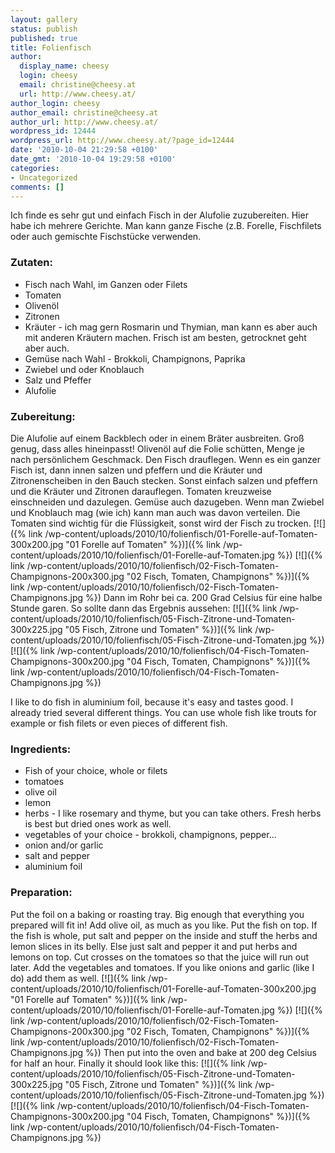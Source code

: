 ```yaml
---
layout: gallery
status: publish
published: true
title: Folienfisch
author:
  display_name: cheesy
  login: cheesy
  email: christine@cheesy.at
  url: http://www.cheesy.at/
author_login: cheesy
author_email: christine@cheesy.at
author_url: http://www.cheesy.at/
wordpress_id: 12444
wordpress_url: http://www.cheesy.at/?page_id=12444
date: '2010-10-04 21:29:58 +0100'
date_gmt: '2010-10-04 19:29:58 +0100'
categories:
- Uncategorized
comments: []
---
```

<!--:de-->Ich finde es sehr gut und einfach Fisch in der Alufolie zuzubereiten. Hier habe ich mehrere Gerichte. Man kann ganze Fische (z.B. Forelle, Fischfilets oder auch gemischte Fischstücke verwenden.
### Zutaten:
- Fisch nach Wahl, im Ganzen oder Filets
- Tomaten
- Olivenöl
- Zitronen
- Kräuter - ich mag gern Rosmarin und Thymian, man kann es aber auch mit anderen Kräutern machen. Frisch ist am besten, getrocknet geht aber auch.
- Gemüse nach Wahl - Brokkoli, Champignons, Paprika
- Zwiebel und oder Knoblauch
- Salz und Pfeffer
- Alufolie
### Zubereitung:
Die Alufolie auf einem Backblech oder in einem Bräter ausbreiten. Groß genug, dass alles hineinpasst!
Olivenöl auf die Folie schütten, Menge je nach persönlichem Geschmack.
Den Fisch drauflegen. Wenn es ein ganzer Fisch ist, dann innen salzen und pfeffern und die Kräuter und Zitronenscheiben in den Bauch stecken. Sonst einfach salzen und pfeffern und die Kräuter und Zitronen darauflegen.
Tomaten kreuzweise einschneiden und dazulegen. Gemüse auch dazugeben. Wenn man Zwiebel und Knoblauch mag (wie ich) kann man auch was davon verteilen. Die Tomaten sind wichtig für die Flüssigkeit, sonst wird der Fisch zu trocken.
[![]({% link /wp-content/uploads/2010/10/folienfisch/01-Forelle-auf-Tomaten-300x200.jpg "01 Forelle auf Tomaten" %})]({% link /wp-content/uploads/2010/10/folienfisch/01-Forelle-auf-Tomaten.jpg %})
[![]({% link /wp-content/uploads/2010/10/folienfisch/02-Fisch-Tomaten-Champignons-200x300.jpg "02 Fisch, Tomaten, Champignons" %})]({% link /wp-content/uploads/2010/10/folienfisch/02-Fisch-Tomaten-Champignons.jpg %})
Dann im Rohr bei ca. 200 Grad Celsius für eine halbe Stunde garen.
So sollte dann das Ergebnis aussehen:
[![]({% link /wp-content/uploads/2010/10/folienfisch/05-Fisch-Zitrone-und-Tomaten-300x225.jpg "05 Fisch, Zitrone und Tomaten" %})]({% link /wp-content/uploads/2010/10/folienfisch/05-Fisch-Zitrone-und-Tomaten.jpg %})
[![]({% link /wp-content/uploads/2010/10/folienfisch/04-Fisch-Tomaten-Champignons-300x200.jpg "04 Fisch, Tomaten, Champignons" %})]({% link /wp-content/uploads/2010/10/folienfisch/04-Fisch-Tomaten-Champignons.jpg %})
<!--:--><!--:en-->I like to do fish in aluminium foil, because it's easy and tastes good. I already tried several different things. You can use whole fish like trouts for example or fish filets or even pieces of different fish.
### Ingredients:
- Fish of your choice, whole or filets
- tomatoes
- olive oil
- lemon
- herbs - I like rosemary and thyme, but you can take others. Fresh herbs is best but dried ones work as well.
- vegetables of your choice - brokkoli, champignons, pepper...
- onion and/or garlic
- salt and pepper
- aluminium foil
### Preparation:
Put the foil on a baking or roasting tray. Big enough that everything you prepared will fit in!
Add olive oil, as much as you like.
Put the fish on top. If the fish is whole, put salt and pepper on the inside and stuff the herbs and lemon slices in its belly. Else just salt and pepper it and put herbs and lemons on top.
Cut crosses on the tomatoes so that the juice will run out later. Add the vegetables and tomatoes. If you like onions and garlic (like I do) add them as well.
[![]({% link /wp-content/uploads/2010/10/folienfisch/01-Forelle-auf-Tomaten-300x200.jpg "01 Forelle auf Tomaten" %})]({% link /wp-content/uploads/2010/10/folienfisch/01-Forelle-auf-Tomaten.jpg %})
[![]({% link /wp-content/uploads/2010/10/folienfisch/02-Fisch-Tomaten-Champignons-200x300.jpg "02 Fisch, Tomaten, Champignons" %})]({% link /wp-content/uploads/2010/10/folienfisch/02-Fisch-Tomaten-Champignons.jpg %})
Then put into the oven and bake at 200 deg Celsius for half an hour.
Finally it should look like this:
[![]({% link /wp-content/uploads/2010/10/folienfisch/05-Fisch-Zitrone-und-Tomaten-300x225.jpg "05 Fisch, Zitrone und Tomaten" %})]({% link /wp-content/uploads/2010/10/folienfisch/05-Fisch-Zitrone-und-Tomaten.jpg %})
[![]({% link /wp-content/uploads/2010/10/folienfisch/04-Fisch-Tomaten-Champignons-300x200.jpg "04 Fisch, Tomaten, Champignons" %})]({% link /wp-content/uploads/2010/10/folienfisch/04-Fisch-Tomaten-Champignons.jpg %})
<!--:-->
